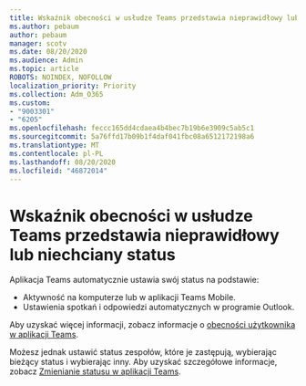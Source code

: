```yaml
---
title: Wskaźnik obecności w usłudze Teams przedstawia nieprawidłowy lub niechciany status
ms.author: pebaum
author: pebaum
manager: scotv
ms.date: 08/20/2020
ms.audience: Admin
ms.topic: article
ROBOTS: NOINDEX, NOFOLLOW
localization_priority: Priority
ms.collection: Adm_O365
ms.custom:
- "9003301"
- "6205"
ms.openlocfilehash: feccc165dd4cdaea4b4bec7b19b6e3909c5ab5c1
ms.sourcegitcommit: 5a76ffd17b09b1f4daf041fbc08a6512172198a6
ms.translationtype: MT
ms.contentlocale: pl-PL
ms.lasthandoff: 08/20/2020
ms.locfileid: "46872014"
---
```

# <a name="teams-presence-indicator-shows-incorrect-or-unwanted-status"></a>Wskaźnik obecności w usłudze Teams przedstawia nieprawidłowy lub niechciany status

Aplikacja Teams automatycznie ustawia swój status na podstawie:

- Aktywność na komputerze lub w aplikacji Teams Mobile.
- Ustawienia spotkań i odpowiedzi automatycznych w programie Outlook.

Aby uzyskać więcej informacji, zobacz informacje o [obecności użytkownika w aplikacji Teams](https://docs.microsoft.com/microsoftteams/presence-admins).  

Możesz jednak ustawić status zespołów, które je zastępują, wybierając bieżący status i wybierając inny. Aby uzyskać szczegółowe informacje, zobacz [Zmienianie statusu w aplikacji Teams](https://support.microsoft.com/office/change-your-status-in-teams-ce36ed14-6bc9-4775-a33e-6629ba4ff78e).